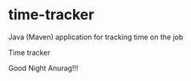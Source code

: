 # time-tracker
Java (Maven) application for tracking time on the job

Time tracker

Good Night Anurag!!!
